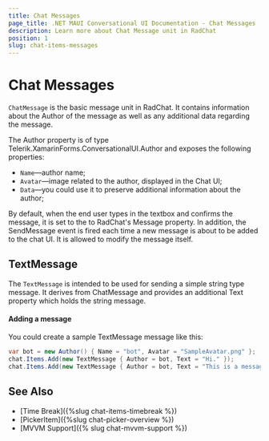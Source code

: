 ```yaml
---
title: Chat Messages
page_title: .NET MAUI Conversational UI Documentation - Chat Messages
description: Learn more about Chat Message unit in RadChat
position: 1
slug: chat-items-messages
---
```


# Chat Messages 

`ChatMessage` is the basic message unit in RadChat. It contains information about the Author of the message as well as any additional data regarding the message.  

The Author property is of type Telerik.XamarinForms.ConversationalUI.Author and exposes the following properties:

* `Name`&mdash;author name;
* `Avatar`&mdash;image related to the author, displayed in the Chat UI;
* `Data`&mdash;you could use it to preserve additional information about the author;

By default, when the end user types in the textbox and confirms the message, it is set to the to RadChat's Message property. In addition, the SendMessage event is fired each time a new message is about to be added to the chat UI. It is allowed to modify the message itself.

## TextMessage

The `TextMessage` is intended to be used for sending a simple string type message. It derives from ChatMessage and provides an additional Text property which holds the string message. 

#### Adding a message

You could create a sample TextMessage message like this:

```C#
var bot = new Author() { Name = "bot", Avatar = "SampleAvatar.png" };
chat.Items.Add(new TextMessage { Author = bot, Text = "Hi." });
chat.Items.Add(new TextMessage { Author = bot, Text = "This is a message." });
```

## See Also

- [Time Break]({%slug chat-items-timebreak %})
- [PickerItem]({%slug chat-picker-overview %})
- [MVVM Support]({% slug chat-mvvm-support %})